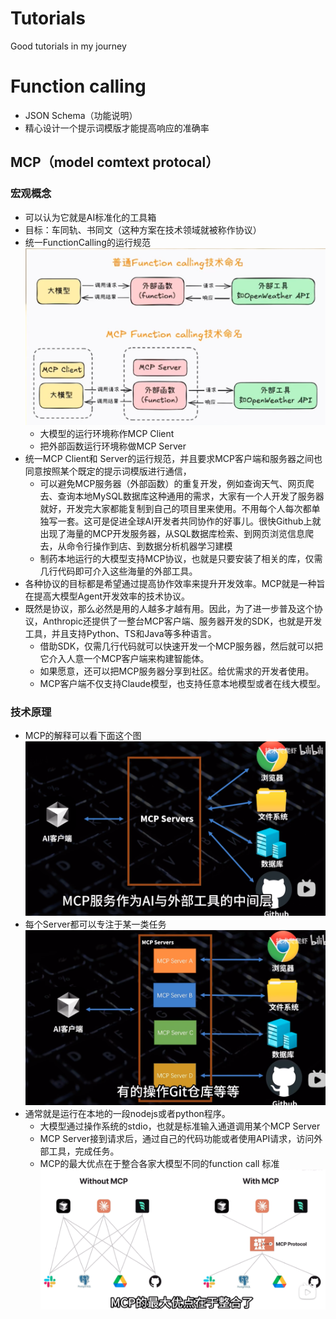 # Tutorials
Good tutorials in my journey
# Function calling
- JSON Schema（功能说明）
- 精心设计一个提示词模版才能提高响应的准确率

## MCP（model comtext protocal）
### 宏观概念
- 可以认为它就是AI标准化的工具箱
- 目标：车同轨、书同文（这种方案在技术领域就被称作协议）
- 统一FunctionCalling的运行规范
![](./Figures/统一FunctionCalling的运行规范.png)
    - 大模型的运行环境称作MCP Client
    - 把外部函数运行环境称做MCP Server
- 统一MCP Client和 Server的运行规范，并且要求MCP客户端和服务器之间也同意按照某个既定的提示词模版进行通信，
    - 可以避免MCP服务器（外部函数）的重复开发，例如查询天气、网页爬去、查询本地MySQL数据库这种通用的需求，大家有一个人开发了服务器就好，开发完大家都能复制到自己的项目里来使用。不用每个人每次都单独写一套。这可是促进全球AI开发者共同协作的好事儿。很快Github上就出现了海量的MCP开发服务器，从SQL数据库检索、到网页浏览信息爬去，从命令行操作到店、到数据分析机器学习建模
    - 制药本地运行的大模型支持MCP协议，也就是只要安装了相关的库，仅需几行代码即可介入这些海量的外部工具。
- 各种协议的目标都是希望通过提高协作效率来提升开发效率。MCP就是一种旨在提高大模型Agent开发效率的技术协议。
- 既然是协议，那么必然是用的人越多才越有用。因此，为了进一步普及这个协议，Anthropic还提供了一整台MCP客户端、服务器开发的SDK，也就是开发工具，并且支持Python、TS和Java等多种语言。
    - 借助SDK，仅需几行代码就可以快速开发一个MCP服务器，然后就可以把它介入人意一个MCP客户端来构建智能体。
    - 如果愿意，还可以把MCP服务器分享到社区。给优需求的开发者使用。
    - MCP客户端不仅支持Claude模型，也支持任意本地模型或者在线大模型。
### 技术原理
- MCP的解释可以看下面这个图
![](./Figures/MCP服务作为中间层.png)
- 每个Server都可以专注于某一类任务
![](./Figures/MCP服务作为中间层-专注于任务.png)
- 通常就是运行在本地的一段nodejs或者python程序。
    - 大模型通过操作系统的stdio，也就是标准输入通道调用某个MCP Server
    - MCP Server接到请求后，通过自己的代码功能或者使用API请求，访问外部工具，完成任务。
    - MCP的最大优点在于整合各家大模型不同的function call 标准
    ![](./Figures/MCP整合了各家大模型不同的function%20call的标准.png)

